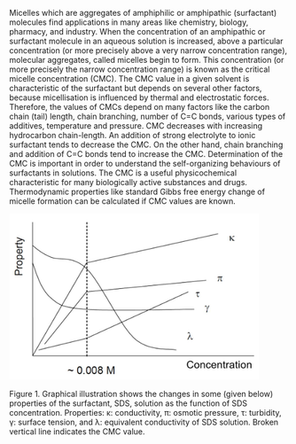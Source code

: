 Micelles which are aggregates of amphiphilic or amphipathic (surfactant) molecules find applications in many areas like chemistry, biology, pharmacy, and industry. When the concentration of an amphipathic or surfactant molecule in an aqueous solution is increased, above a particular concentration (or more precisely above a very narrow concentration range), molecular aggregates, called micelles begin to form. This concentration (or more precisely the narrow concentration range) is known as the critical micelle concentration (CMC). The CMC value in a given solvent is characteristic of the surfactant but depends on several other factors, because micellisation is influenced by thermal and electrostatic forces. Therefore, the values of CMCs depend on many factors like the carbon chain (tail) length, chain branching, number of C=C bonds, various types of additives, temperature and pressure. CMC decreases with increasing hydrocarbon chain-length. An addition of strong electrolyte to ionic surfactant tends to decrease the CMC. On the other hand, chain branching and addition of C=C bonds tend to increase the CMC. Determination of the CMC is important in order to understand the self-organizing behaviours of surfactants in solutions. The CMC is a useful physicochemical characteristic for many biologically active substances and drugs. Thermodynamic properties like standard Gibbs free energy change of micelle formation can be calculated if CMC values are known. 


<img src="images/fig1.jpg" width="450" height="300">


Figure 1. Graphical illustration shows the changes in some (given below) properties of the surfactant, SDS, solution as the function of SDS concentration. Properties: κ: conductivity, π: osmotic pressure, τ: turbidity, γ: surface tension, and λ: equivalent conductivity of SDS solution. Broken vertical line indicates the CMC value.
